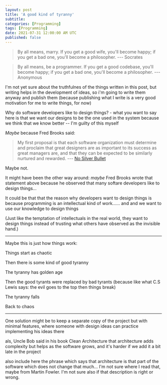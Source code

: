 ```yaml
---
layout: post
title: 'A good kind of tyranny'
subtitle: 
categories: [Programming]
tags: [Programming]
date: 2021-07-31 12:00:00 AM UTC
published: false
---
```


<!-- May 24, 2021  Philippine Time -->



> By all means, marry. If you get a good wife, you'll become happy; if you get a bad one, you'll become a philosopher. --- Socrates

> By all means, be a programmer. If you get a good codebase, you'll become happy; if you get a bad one, you'll become a philosopher. --- Anonymous


<!--more-->

I'm not yet sure about the truthfulnes of the things written in this post, but writing helps in the development of ideas, so i'm going to write them anyway and publish them (because publishing what I write is a very good motivation for me to write things, for now)


Why do software developers like to design things? - what you want to say here is that we want our designs to be the one used in the system because we think that we know better -- I'm guilty of this myself


_Maybe_ because Fred Brooks said:

> My first proposal is that each software organization must determine and proclaim that great designers are as important to its success as great managers are, and that they can be expected to be similarly nurtured and rewarded. --- [No Silver Bullet](https://www.cgl.ucsf.edu/Outreach/pc204/NoSilverBullet.html)


Maybe not.

It might have been the other way around: _maybe_ Fred Brooks wrote that statement above because he observed that many softare developers like to design things...



It could be that that the reason why developers want to design things is because programming is an intellectual kind of work...... and and we want to use our knowledge to design things


(Just like the temptation of intellectuals in the real world, they want to design things instead of trusting what others have observed as the invisible hand.)


-----

Maybe this is just how things work:
	
Things start as chaotic

Then there is some kind of good tyranny

The tyranny has golden age

Then the good tyrants were replaced by bad tyrants (because like what C.S Lewis says: the evil goes to the top then things break)

The tyranny falls

Back to chaos
	
-----
	
	
	
One solution might be to keep a separate copy of the project but with minimal features, where someone with design ideas can practice implementing his ideas there









als, Uncle Bob said in his book Clean Architecture that architecture adds complexity but helps as the software grows, and it's harder if we add it a bit late in the project


also include here the phrase which says that architecture is that part of the software which does not change that much... I'm not sure where I read that, maybe from Martin Fowler. I'm not sure also if that description is right or wrong.
